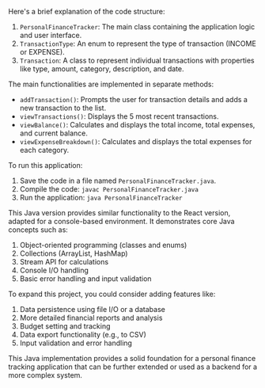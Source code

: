Here's a brief explanation of the code structure:

1. `PersonalFinanceTracker`: The main class containing the application logic and user interface.
2. `TransactionType`: An enum to represent the type of transaction (INCOME or EXPENSE).
3. `Transaction`: A class to represent individual transactions with properties like type, amount, category, description, and date.


The main functionalities are implemented in separate methods:

- `addTransaction()`: Prompts the user for transaction details and adds a new transaction to the list.
- `viewTransactions()`: Displays the 5 most recent transactions.
- `viewBalance()`: Calculates and displays the total income, total expenses, and current balance.
- `viewExpenseBreakdown()`: Calculates and displays the total expenses for each category.


To run this application:

1. Save the code in a file named `PersonalFinanceTracker.java`.
2. Compile the code: `javac PersonalFinanceTracker.java`
3. Run the application: `java PersonalFinanceTracker`


This Java version provides similar functionality to the React version, adapted for a console-based environment. It demonstrates core Java concepts such as:

1. Object-oriented programming (classes and enums)
2. Collections (ArrayList, HashMap)
3. Stream API for calculations
4. Console I/O handling
5. Basic error handling and input validation


To expand this project, you could consider adding features like:

1. Data persistence using file I/O or a database
2. More detailed financial reports and analysis
3. Budget setting and tracking
4. Data export functionality (e.g., to CSV)
5. Input validation and error handling


This Java implementation provides a solid foundation for a personal finance tracking application that can be further extended or used as a backend for a more complex system.
